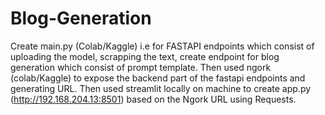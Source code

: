 # Blog-Generation
Create main.py (Colab/Kaggle) i.e for FASTAPI endpoints which consist of uploading the model, scrapping the text, create endpoint for blog generation which consist of prompt template.
Then used ngork (colab/Kaggle) to expose the backend part of the fastapi endpoints and generating URL.
Then used streamlit locally on machine to create app.py (http://192.168.204.13:8501) based on the Ngork URL using Requests.
